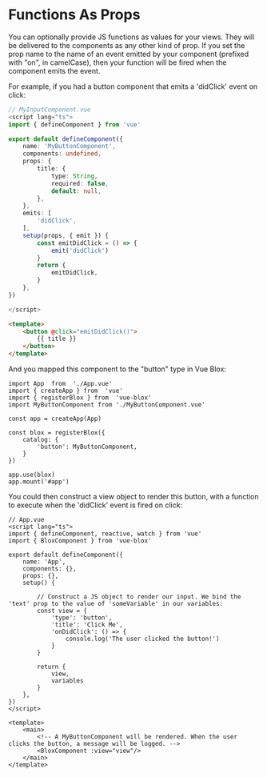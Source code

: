 # Functions As Props

You can optionally provide JS functions as values for your views. They will be delivered to the components as any other kind of prop. If you set the prop name to the name of an event emitted by your component (prefixed with "on", in camelCase), then your function will be fired when the component emits the event.

For example, if you had a button component that emits a 'didClick' event on click:

```ts
// MyInputComponent.vue
<script lang="ts">
import { defineComponent } from 'vue'

export default defineComponent({
	name: 'MyButtonComponent',
	components: undefined,
	props: {
		title: {
			type: String,
			required: false,
			default: null,
		},
	},
	emits: [
		'didClick',
	],
	setup(props, { emit }) {
		const emitDidClick = () => {
			emit('didClick')
		}
		return {
			emitDidClick,
		}
	},
})

</script>
```
```html	
<template>
	<button @click="emitDidClick()">
		{{ title }}
	</button>
</template>
```

And you mapped this component to the "button" type in Vue Blox:

```ts{4,10}
import App  from  './App.vue'
import { createApp } from  'vue'
import { registerBlox } from  'vue-blox'
import MyButtonComponent from './MyButtonComponent.vue'

const app = createApp(App)

const blox = registerBlox({
	catalog: {
		'button': MyButtonComponent,
	}
})

app.use(blox)
app.mount('#app')
```

You could then construct a view object to render this button, with a function to execute when the 'didClick' event is fired on click:

```ts{16-18}
// App.vue
<script lang="ts">
import { defineComponent, reactive, watch } from 'vue'
import { BloxComponent } from 'vue-blox'

export default defineComponent({
	name: 'App',
	components: {},
	props: {},
	setup() {

		// Construct a JS object to render our input. We bind the 'text' prop to the value of 'someVariable' in our variables:
		const view = {
			'type': 'button',
			'title': 'Click Me',
			'onDidClick': () => {
				console.log('The user clicked the button!')
			}
		}

		return {
			view,
			variables
		}
	},
})
</script>
```
```html{4}
<template>
	<main>
		<!-- A MyButtonComponent will be rendered. When the user clicks the button, a message will be logged. -->
		<BloxComponent :view="view"/>
	</main>
</template>
```